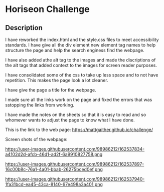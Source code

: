 # Horiseon Challenge

## Description 

I have reworked the index.html and the style.css files to meet accessibility standards. I have give all the div element new element tag names to help structure the page and help the search enginess find the webpage.

I have also added athe alt tag to the images and made the discriptions of the alt tags that added context to the images for screen reader purposes.

I have consolidated some of the css to take up less space and to not have repetition. This makes the page look a lot cleaner.

I have give the page a title for the webpage.

I made sure all the links work on the page and fixed the errors that was sstopping the links from working.

I have made the notes on the sheets so that it is easy to read and so whomever wants to adjust the page to know what I have done.

This is the link to the web page: https://mattgaither.github.io/challenge/

Screen shots of the webpage:

https://user-images.githubusercontent.com/98986212/162537834-a4102d2d-afcb-46d1-ad2f-6a9910827758.png

https://user-images.githubusercontent.com/98986212/162537897-16c00b8c-76a1-4a01-bbab-26275bced0ef.png

https://user-images.githubusercontent.com/98986212/162537940-1fa31bcd-ea45-43ca-8140-97e498a3a401.png
 